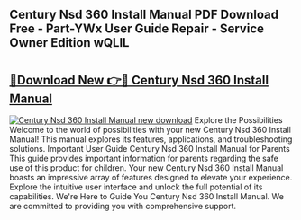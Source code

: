 ## Century Nsd 360 Install Manual PDF Download Free - Part-YWx User Guide Repair - Service Owner Edition wQLlL

# <h2><a href="http://bc7776.oget.top/?id=Century+Nsd+360+Install+Manual">🔗Download New 👉🔴 Century Nsd 360 Install Manual</a></h2>

[![Century Nsd 360 Install Manual new download](https://i.imgur.com/5g1atiW.png)](http://bc7776.oget.top/?id=Century+Nsd+360+Install+Manual)
Explore the Possibilities Welcome to the world of possibilities with your new Century Nsd 360 Install Manual! This manual explores its features, applications, and troubleshooting solutions. Important User Guide Century Nsd 360 Install Manual for Parents This guide provides important information for parents regarding the safe use of this product for children. Your new Century Nsd 360 Install Manual boasts an impressive array of features designed to elevate your experience. Explore the intuitive user interface and unlock the full potential of its capabilities. We're Here to Guide You Century Nsd 360 Install Manual. We are committed to providing you with comprehensive support.
